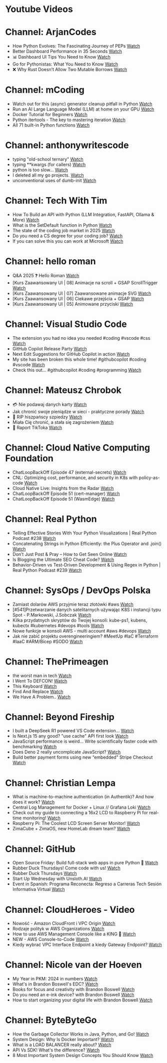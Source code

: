 
Youtube Videos
==============

# Channel: ArjanCodes
  
 - How Python Evolves: The Fascinating Journey of PEPs  [Watch](https://youtu.be/TzpOdpdX7pE)  
 - Better Dashboard Performance in 35 Seconds  [Watch](https://youtu.be/0kE0qewcIfM)  
 - 📊 Dashboard UI Tips You Need to Know  [Watch](https://youtu.be/q7OGeOKziUM)  
 - Go for Pythonistas: What You Need to Know  [Watch](https://youtu.be/bhIrmT4uf1M)  
 - ❌ Why Rust Doesn’t Allow Two Mutable Borrows  [Watch](https://youtu.be/WiQL2kaaF5Q)
# Channel: mCoding
  
 - Watch out for this (async) generator cleanup pitfall in Python  [Watch](https://youtu.be/N56Jrqc7SBk)  
 - Run an AI Large Language Model (LLM) at home on your GPU  [Watch](https://youtu.be/RejIVgfER-4)  
 - Docker Tutorial for Beginners  [Watch](https://youtu.be/b0HMimUb4f0)  
 - Python itertools - The key to mastering iteration  [Watch](https://youtu.be/1p7xa_BHYDs)  
 - All 71 built-in Python functions  [Watch](https://youtu.be/7Qu_KXc7xSI)
# Channel: anthonywritescode
  
 - typing "old-school ternary"  [Watch](https://youtu.be/BeKdKpw5StU)  
 - typing **kwargs (for callers)  [Watch](https://youtu.be/Nb2mIrfUHNw)  
 - python is too slow...  [Watch](https://youtu.be/FFoeU3t-N4c)  
 - I deleted all my go projects.  [Watch](https://youtu.be/xuv9A7CJF54)  
 - unconventional uses of dumb-init  [Watch](https://youtu.be/thqnRzzXZvQ)
# Channel: Tech With Tim
  
 - How To Build an API with Python (LLM Integration, FastAPI, Ollama & More)  [Watch](https://youtu.be/cy6EAp4iNN4)  
 - What is the SetDefault function in Python  [Watch](https://youtu.be/4YY13fIVtlk)  
 - The state of the coding job market in 2025  [Watch](https://youtu.be/0D83-b9kt48)  
 - Do you need a CS degree for your coding job?  [Watch](https://youtu.be/MpYXk8v-7-U)  
 - If you can solve this you can work at Microsoft  [Watch](https://youtu.be/uuQAJFW_BIM)
# Channel: hello roman
  
 - Q&A 2025 ❓ Hello Roman  [Watch](https://youtu.be/8aCN2-puJpM)  
 - [Kurs Zaawansowany UI | 08] Animacje na scroll + GSAP ScrollTrigger  [Watch](https://youtu.be/srkezHzMCPU)  
 - [Kurs Zaawansowany UI | 07] Zaawansowane animacje SVG  [Watch](https://youtu.be/Jbwut40SnAY)  
 - [Kurs Zaawansowany UI | 06] Ciekawe przejścia + GSAP  [Watch](https://youtu.be/7rtNmrVIxA8)  
 - [Kurs Zaawansowany UI | 05] Animowane przyciski  [Watch](https://youtu.be/uUqrqnTlHf4)
# Channel: Visual Studio Code
  
 - The extension you had no idea you needed #coding #vscode #css  [Watch](https://youtu.be/oVS-NPxGZmE)  
 - GitHub Copilot Release Party  [Watch](https://youtu.be/yzl7RtJZCEE)  
 - Next Edit Suggestions for GitHub Copilot in action  [Watch](https://youtu.be/zPUvU6XYhpw)  
 - My site has been broken this whole time! #githubcopilot #coding #vscode  [Watch](https://youtu.be/GPMWEBOwMCA)  
 - Check this out… #githubcopilot #coding #programming  [Watch](https://youtu.be/QP_WFDo3F88)
# Channel: Mateusz Chrobok
  
 - 💳 Nie podawaj danych karty  [Watch](https://youtu.be/TAI15StZ3m0)  
 - Jak chronić swoje pieniądze w sieci - praktyczne porady  [Watch](https://youtu.be/wdFv1NQqlaw)  
 - 👻 RIP hiszpańscy szpiedzy  [Watch](https://youtu.be/vhmAM9E5AYs)  
 - Miała Cię chronić, a stała się zagrożeniem  [Watch](https://youtu.be/uZHxQej3ImA)  
 - 📝 Raport TikToka  [Watch](https://youtu.be/hxo-lixqEHk)
# Channel: Cloud Native Computing Foundation
  
 - ChatLoopBackOff Episode 47 (external-secrets)  [Watch](https://youtu.be/F1VRkXR1UG0)  
 - CNL: Optimizing cost, performance, and security in K8s with policy-as-code  [Watch](https://youtu.be/O5YBwJO6FCw)  
 - Cloud Native Live: Insights from the Radar  [Watch](https://youtu.be/Sxnqk6EoB-s)  
 - ChatLoopBackOff Episode 51 (cert-manager)  [Watch](https://youtu.be/UR64KulZDCM)  
 - ChatLoopBackOff Episode 51 (WasmEdge)  [Watch](https://youtu.be/Cxz7pC9Lq2k)
# Channel: Real Python
  
 - Telling Effective Stories With Your Python Visualizations | Real Python Podcast #238  [Watch](https://youtu.be/z5XAFyWqzl0)  
 - Concatenating Strings in Python Efficiently: the Plus Operator and .join()  [Watch](https://youtu.be/ceDnOVc4eaE)  
 - Don’t Just Post & Pray – How to Get Seen Online  [Watch](https://youtu.be/I1vXNnOo9Bo)  
 - Is Blogging the Ultimate SEO Cheat Code?  [Watch](https://youtu.be/Wxat8IeZ-LA)  
 - Behavior-Driven vs Test-Driven Development & Using Regex in Python | Real Python Podcast #239  [Watch](https://youtu.be/F5exqO63gr4)
# Channel: SysOps / DevOps Polska
  
 - Zamiast dolarów AWS przyjmie teraz złotówki #aws  [Watch](https://youtu.be/jnjCOTvmpjU)  
 - [#541]Przetwarzanie danych satelitarnych używając K8S i instancji typu Spot - P.Markowski, J.Sobczak  [Watch](https://youtu.be/vQ86Y9RX0Bg)  
 - Kilka przydatnych skryptów do Twojej konsoli: kube-ps1, kubens, kubectx #kubernetes #devops #tools  [Watch](https://youtu.be/59aCpkarSHw)  
 - Nowe funkcje w konsoli AWS - multi account #aws #devops  [Watch](https://youtu.be/ECQmtAYrTgg)  
 - Jak nie zabić projektu overengineeringiem? #MeetUp #IaC #Terraform #IaaC #ARM/Bicep #SODO  [Watch](https://youtu.be/oDK2rgiIFFg)
# Channel: ThePrimeagen
  
 - the worst man in tech  [Watch](https://youtu.be/A_XGsAl-LqY)  
 - I Went To DEFCON!  [Watch](https://youtu.be/GwcFxTuMYmU)  
 - This Keyboard  [Watch](https://youtu.be/dhuX9t2j5Hc)  
 - Find And Replace  [Watch](https://youtu.be/v2a6Nv7RSd0)  
 - We Have A Problem..  [Watch](https://youtu.be/1-0r90bm6CE)
# Channel: Beyond Fireship
  
 - I built a DeepSeek R1 powered VS Code extension…  [Watch](https://youtu.be/clJCDHml2cA)  
 - Is Next.js 15 any good? "use cache" API first look  [Watch](https://youtu.be/xWkozeculPo)  
 - JavaScript performance is weird... Write scientifically faster code with benchmarking  [Watch](https://youtu.be/_pWA4rbzvIg)  
 - Does Deno 2 really uncomplicate JavaScript?  [Watch](https://youtu.be/8IHhvkaVqVE)  
 - Build better payment forms using new “embedded” Stripe Checkout  [Watch](https://youtu.be/7WFXl4-aCxs)
# Channel: Christian Lempa
  
 - What is machine-to-machine authentication (in Authentik)? And how does it work?  [Watch](https://youtu.be/bS_Pey6yAjA)  
 - Central Log Management for Docker + Linux // Grafana Loki  [Watch](https://youtu.be/KK9FI4OfPUY)  
 - Check out my guide to connecting a 16x2 LCD to Raspberry Pi for real-time monitoring!  [Watch](https://youtu.be/Ea8ME7omdlM)  
 - Raspberry Pi: The Coolest LCD Screen Server Monitor!  [Watch](https://youtu.be/EzxhX0OFCl8)  
 - ZimaCube + ZimaOS, new HomeLab dream team?  [Watch](https://youtu.be/cpq1UWeSEWA)
# Channel: GitHub
  
 - Open Source Friday: Build full-stack web apps in pure Python 🐍  [Watch](https://youtu.be/FPOpXOqDsyE)  
 - Rubber Duck Thursdays! Come code with us!  [Watch](https://youtu.be/YKufzUw1Xuo)  
 - Rubber Duck Thursdays  [Watch](https://youtu.be/ZRgADkVL4Jo)  
 - Start Up Wednesday with Unsloth.AI  [Watch](https://youtu.be/lyVxD0bJDOk)  
 - Event in Spanish: Programa Reconecta: Regreso a Carreras Tech Sesión Informativa Virtual  [Watch](https://youtu.be/f3Z4PFcCFkY)
# Channel: CloudHeroes - Video
  
 - Nowość - Amazon CloudFront i VPC Origin  [Watch](https://youtu.be/QEpjk36AEIA)  
 - Rodzaje polityk w AWS Organizations  [Watch](https://youtu.be/IuSgrk7LA_4)  
 - How to use AWS Management Console like a KING 👑  [Watch](https://youtu.be/Ki3U10-tC7U)  
 - NEW - AWS Console-to-Code  [Watch](https://youtu.be/_usWUKodGy8)  
 - Kiedy wybrać VPC Interface Endpoint a kiedy Gateway Endpoint?  [Watch](https://youtu.be/viF5pT-HReI)
# Channel: Nicole van der Hoeven
  
 - My Year in PKM: 2024 in numbers  [Watch](https://youtu.be/NxCZ8GaM-Vw)  
 - What's in Brandon Boswell's EDC?  [Watch](https://youtu.be/Noswl0jCA4k)  
 - Books for focus and creativity with Brandon Boswell  [Watch](https://youtu.be/Ugc4U8Rx7RM)  
 - Do you need an e-ink device? with Brandon Boswell  [Watch](https://youtu.be/uUKPV6mWMFM)  
 - How to start organizing your digital life with Brandon Boswell  [Watch](https://youtu.be/Ykhyw3T3ICU)
# Channel: ByteByteGo
  
 - How the Garbage Collector Works in Java, Python, and Go!  [Watch](https://youtu.be/3Kqal7QaCCM)  
 - System Design: Why Is Docker Important?  [Watch](https://youtu.be/QEzbZKtLi-g)  
 - What is a LOAD BALANCER really about?  [Watch](https://youtu.be/LQuuoHTyYz8)  
 - API Vs SDK! What's the difference?  [Watch](https://youtu.be/GhX8sNyFo5w)  
 - 8 Most Important System Design Concepts You Should Know  [Watch](https://youtu.be/BTjxUS_PylA)